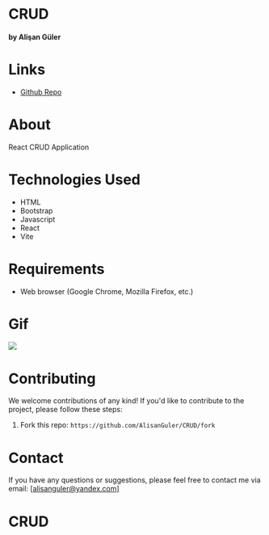 # CRUD

#### by Alişan Güler


# Links

- [Github Repo](https://github.com/AlisanGuler/CRUD)

# About

 React CRUD Application

# Technologies Used

- HTML
- Bootstrap
- Javascript
- React
- Vite

# Requirements

- Web browser (Google Chrome, Mozilla Firefox, etc.)

# Gif

<img src="/src/crud.gif" max-width="100%" height="auto" >


# Contributing

We welcome contributions of any kind! If you'd like to contribute to the project, please follow these steps:

1. Fork this repo: `https://github.com/AlisanGuler/CRUD/fork`

# Contact

If you have any questions or suggestions, please feel free to contact me via email: [alisanguler@yandex.com]

# CRUD